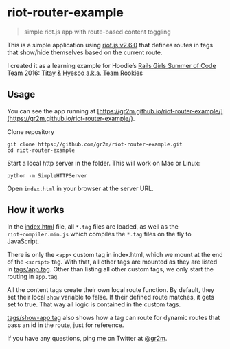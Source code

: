# riot-router-example

> simple riot.js app with route-based content toggling

This is a simple application using [riot.js v2.6.0](http://riotjs.com/release-notes/#august-20-2016)
that defines routes in tags that show/hide themselves based on the current route.

I created it as a learning example for Hoodie’s [Rails Girls Summer of Code](http://railsgirlssummerofcode.org/)
Team 2016: [Titay & Hyesoo a.k.a. Team Rookies](https://rookies-2016rgsoc.rhcloud.com/)

## Usage

You can see the app running at [https://gr2m.github.io/riot-router-example/](https://gr2m.github.io/riot-router-example/).

Clone repository

```
git clone https://github.com/gr2m/riot-router-example.git
cd riot-router-example
```

Start a local http server in the folder. This will work on Mac or Linux:

```
python -m SimpleHTTPServer
```

Open `index.html` in your browser at the server URL.

## How it works

In the [index.html](index.html) file, all `*.tag` files are loaded, as well as
the `riot+compiler.min.js` which compiles the `*.tag` files on the fly to
JavaScript.

There is only the `<app>` custom tag in index.html, which we mount at the end
of the `<script>` tag. With that, all other tags are mounted as they are listed
in [tags/app.tag](tags/app.tag). Other than listing all other custom tags, we
only start the routing in `app.tag`.

All the content tags create their own local route function. By default, they set
their local `show` variable to false. If their defined route matches, it gets
set to true. That way all logic is contained in the custom tags.

[tags/show-app.tag](tags/show-app.tag) also shows how a tag can route for dynamic
routes that pass an id in the route, just for reference.

If you have any questions, ping me on Twitter at [@gr2m](https://twitter.com/gr2m/).
